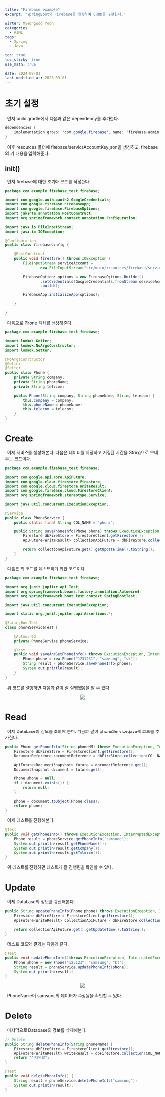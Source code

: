 ```yaml
---
title: "Firebase example"
excerpt: "SpringBoot와 Firebase를 연동하여 CRUD를 구현한다."

wirter: Myeongwoo Yoon
categories:
  - AIML
tags:
  - Spring
  - Java

toc: true
toc_sticky: true
use_math: true 

date: 2024-09-01
last_modified_at: 2023-09-01
---
```


초기 설정
======
&ensp;먼저 build.gradle에서 다음과 같은 dependency를 추가한다.
```java
dependencies {
    implementation group: 'com.google.firebase', name: 'firebase-admin', version: '9.3.0'
}
```

&ensp;이후 resources 폴더에 firebase/serviceAccountKey.json을 생성하고, firebase의 키 내용을 입력해준다.<br/>

init()
------
&ensp;먼저 firebase에 대한 초기화 코드를 작성한다.
```java
package com.example.firebase_test.firebase;

import com.google.auth.oauth2.GoogleCredentials;
import com.google.firebase.FirebaseApp;
import com.google.firebase.FirebaseOptions;
import jakarta.annotation.PostConstruct;
import org.springframework.context.annotation.Configuration;

import java.io.FileInputStream;
import java.io.IOException;

@Configuration
public class firebaseConfig {

    @PostConstruct
    public void firestore() throws IOException {
        FileInputStream serviceAccount =
                new FileInputStream("src/main/resources/firebase/serviceAccountKey.json");

        FirebaseOptions options = new FirebaseOptions.Builder()
                .setCredentials(GoogleCredentials.fromStream(serviceAccount))
                .build();

        FirebaseApp.initializeApp(options);

    }

}
```

&ensp;다음으로 Phone 객체를 생성해준다.
```java
package com.example.firebase_test.firebase;

import lombok.Getter;
import lombok.NoArgsConstructor;
import lombok.Setter;

@NoArgsConstructor
@Getter
@Setter
public class Phone {
    private String company;
    private String phoneName;
    private String telecom;

    public Phone(String company, String phoneName, String telecom) {
        this.company = company;
        this.phoneName = phoneName;
        this.telecom = telecom;
    }
}
```

Create
======

&ensp;이제 서비스를 생성해본다. 다음은 데이터를 저장하고 저장된 시간을 String으로 보내주는 코드이다.
```java
package com.example.firebase_test.firebase;

import com.google.api.core.ApiFuture;
import com.google.cloud.firestore.Firestore;
import com.google.cloud.firestore.WriteResult;
import com.google.firebase.cloud.FirestoreClient;
import org.springframework.stereotype.Service;

import java.util.concurrent.ExecutionException;

@Service
public class PhoneService {
    public static final String COL_NAME = "phone";

    public String savePhoneInfo(Phone phone) throws ExecutionException, InterruptedException {
        Firestore dbFireStore = FirestoreClient.getFirestore();
        ApiFuture<WriteResult> collectionApiFuture = dbFireStore.collection(COL_NAME).document(phone.getPhoneName()).set(phone);

        return collectionApiFuture.get().getUpdateTime().toString();
    }
}
```

&ensp;다음은 위 코드를 테스트하기 위한 코드이다.
```java
package com.example.firebase_test.firebase;

import org.junit.jupiter.api.Test;
import org.springframework.beans.factory.annotation.Autowired;
import org.springframework.boot.test.context.SpringBootTest;

import java.util.concurrent.ExecutionException;

import static org.junit.jupiter.api.Assertions.*;

@SpringBootTest
class phoneServiceTest {

    @Autowired
    private PhoneService phoneService;

    @Test
    public void saveAndGetPhoneInfo() throws ExecutionException, InterruptedException {
        Phone phone = new Phone("1231231", "samsung", "sk");
        String result = phoneService.savePhoneInfo(phone);
        System.out.println(result);
    }
}
```

&ensp;위 코드를 실행하면 다음과 같이 잘 실행됐음을 알 수 있다.<br/>
<p align="center"><img src="/assets/img/AIML/firebase example/2-1-Create-example.png"></p>

Read
======

&ensp;이제 Database의 정보를 조회해 본다. 다음과 같이 phoneService.java에 코드를 추가한다.
```java
public Phone getPhoneInfo(String phoneNM) throws ExecutionException, InterruptedException {
    Firestore dbFireStore = FirestoreClient.getFirestore();
    DocumentReference documentReference = dbFireStore.collection(COL_NAME).document(phoneNM);

    ApiFuture<DocumentSnapshot> future = documentReference.get();
    DocumentSnapshot document = future.get();

    Phone phone = null;
    if (!document.exists()) {
        return null;
    }

    phone = document.toObject(Phone.class);
    return phone;
}
```

&ensp;이제 테스트를 진행해본다.
```java
@Test
public void getPhoneInfo() throws ExecutionException, InterruptedException {
    Phone result = phoneService.getPhoneInfo("samsung");
    System.out.println(result.getPhoneName());
    System.out.println(result.getCompany());
    System.out.println(result.getTelecom());
}
```

&ensp;위 테스트를 진행하면 테스트가 잘 진행됨을 확인할 수 있다.

Update
======

&ensp;이제 Database의 정보를 갱신해본다.
```java
public String updatePhoneInfo(Phone phone) throws ExecutionException, InterruptedException {
    Firestore dbFireStore = FirestoreClient.getFirestore();
    ApiFuture<WriteResult> collectionApiFuture = dbFireStore.collection(COL_NAME).document(phone.getPhoneName()).set(phone);

    return collectionApiFuture.get().getUpdateTime().toString();
}
```

&ensp;테스트 코드와 결과는 다음과 같다.
```java
@Test
public void updatePhoneInfo()throws ExecutionException, InterruptedException {
    Phone phone = new Phone("123123", "samsung", "kt");
    String result = phoneService.updatePhoneInfo(phone);
    System.out.println(result);
}
```

<p align="center"><img src="/assets/img/AIML/firebase example/4-1-Update-example.png"></p>

&ensp;PhoneName이 samsung의 데이터가 수정됨을 확인할 수 있다.

Delete
======

&ensp;마지막으로 Database의 정보를 삭제해본다.
```java
// Delete
public String deletePhoneInfo(String phoneName) {
    Firestore dbFireStore = FirestoreClient.getFirestore();
    ApiFuture<WriteResult> writeResult = dbFireStore.collection(COL_NAME).document(phoneName).delete();
    return "삭제완료";
}
```

```java
@Test
public void deletePhoneInfo() {
    String result = phoneService.deletePhoneInfo("samsung");
    System.out.println(result);
}
```